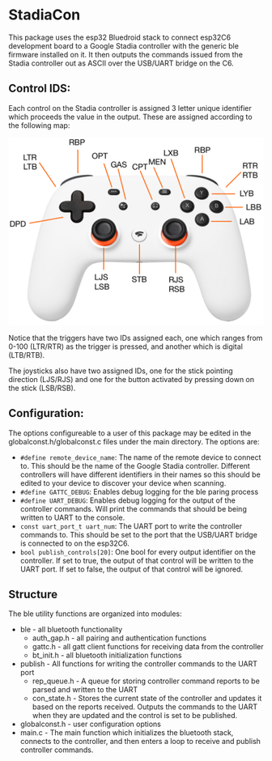 # StadiaCon

This package uses the esp32 Bluedroid stack to connect esp32C6 development board to a Google Stadia controller with the generic ble firmware installed on it. It then outputs the commands issued from the Stadia controller out as ASCII over the USB/UART bridge on the C6.

## Control IDS:

Each control on the Stadia controller is assigned 3 letter unique identifier which proceeds the value in the output. These are assigned according to the following map:

![Stadia Controller Map](ID_CON_MAP.jpeg)

Notice that the triggers have two IDs assigned each, one which ranges from 0-100 (LTR/RTR) as the trigger is pressed, and another which is digital (LTB/RTB).

The joysticks also have two assigned IDs, one for the stick pointing direction (LJS/RJS) and one for the button activated by pressing down on the stick (LSB/RSB).

## Configuration:

The options configureable to a user of this package may be edited in the globalconst.h/globalconst.c files under the main directory. The options are:

  - ```#define remote_device_name```: The name of the remote device to connect to. This should be the name of the Google Stadia controller. Different controllers will have different identifiers in their names so this should be edited to your device to discover your device when scanning.
  - ```#define GATTC_DEBUG```: Enables debug logging for the ble paring process
  - ```#define UART_DEBUG```: Enables debug logging for the output of the controller commands. Will print the commands that should be being written to UART to the console.
  - ```const uart_port_t uart_num```: The UART port to write the controller commands to. This should be set to the port that the USB/UART bridge is connected to on the esp32C6.
  - ```bool publish_controls[20]```: One bool for every output identifier on the controller. If set to true, the output of that control will be written to the UART port. If set to false, the output of that control will be ignored.

## Structure

The ble utility functions are organized into modules:
 - ble - all bluetooth functionality
   - auth_gap.h - all pairing and authentication functions
   - gattc.h - all gatt client functions for receiving data from the controller
   - bt_init.h - all bluetooth initialization functions
 - publish - All functions for writing the controller commands to the UART port
   - rep_queue.h - A queue for storing controller command reports to be parsed and written to the UART
   - con_state.h - Stores the current state of the controller and updates it based on the reports received. Outputs the commands to the UART when they are updated and the control is set to be published.
 - globalconst.h - user configuration options
 - main.c - The main function which initializes the bluetooth stack, connects to the controller, and then enters a loop to receive and publish controller commands.
